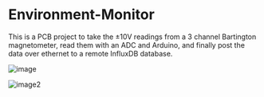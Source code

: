 # Environment-Monitor

This is a PCB project to take the ±10V readings from a 3 channel Bartington magnetometer, read them with an ADC and Arduino, and finally post the data over ethernet to a remote InfluxDB database.

![image](https://user-images.githubusercontent.com/43373700/235985872-00f93356-8002-43cd-9c3a-bcd8b544f160.jpg)


![image2](https://user-images.githubusercontent.com/43373700/235986502-85ee3cfa-e4d4-42f4-a4fe-7478ec006556.jpg)

